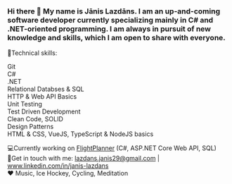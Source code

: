 ### Hi there 👋 My name is Jānis Lazdāns. I am an up-and-coming software developer currently specializing mainly in C# and .NET-oriented programming. I am always in pursuit of new knowledge and skills, which I am open to share with everyone.  


🍞Technical skills:  

Git  
C#  
.NET  
Relational Databses & SQL  
HTTP & Web API Basics  
Unit Testing  
Test Driven Development  
Clean Code, SOLID  
Design Patterns  
HTML & CSS, VueJS, TypeScript & NodeJS basics  

💻Currently working on [FlightPlanner](https://github.com/Jenkins29/FlightPlannerFinal) (C#, ASP.NET Core Web API, SQL)  
📌Get in touch with me: lazdans.janis29@gmail.com | www.linkedin.com/in/janis-lazdans  
❤️ Music, Ice Hockey, Cycling, Meditation

